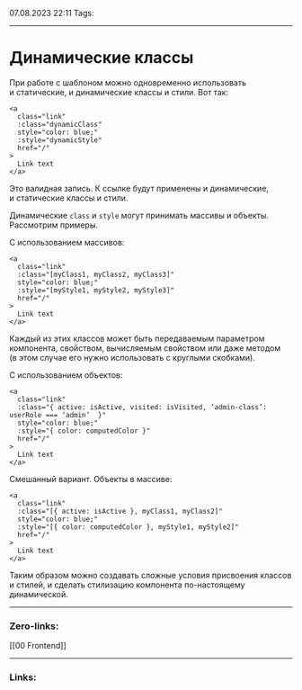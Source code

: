 07.08.2023 22:11
Tags:

---
# Динамические классы

При работе с шаблоном можно одновременно использовать и статические, и динамические классы и стили. Вот так:

```
<a
  class="link"
  :class="dynamicClass"
  style="color: blue;"
  :style="dynamicStyle"
  href="/"
>
  Link text
</a>
```

Это валидная запись. К ссылке будут применены и динамические, и статические классы и стили.

Динамические `class` и `style` могут принимать массивы и объекты. Рассмотрим примеры.

С использованием массивов:

```
<a
  class="link"
  :class="[myClass1, myClass2, myClass3]"
  style="color: blue;"
  :style="[myStyle1, myStyle2, myStyle3]"
  href="/"
>
  Link text
</a>
```

Каждый из этих классов может быть передаваемым параметром компонента, свойством, вычисляемым свойством или даже методом (в этом случае его нужно использовать с круглыми скобками).

С использованием объектов:

```
<a
  class="link"
  :class="{ active: isActive, visited: isVisited, ‘admin-class’: userRole === ‘admin’  }"
  style="color: blue;"
  :style="{ color: computedColor }"
  href="/"
>
  Link text
</a>
```

Смешанный вариант. Объекты в массиве:

```
<a
  class="link"
  :class="[{ active: isActive }, myClass1, myClass2]"
  style="color: blue;"
  :style="[{ color: computedColor }, myStyle1, myStyle2]"
  href="/"
>
  Link text
</a>
```

Таким образом можно создавать сложные условия присвоения классов и стилей, и сделать стилизацию компонента по-настоящему динамической.

---
### Zero-links:
[[00 Frontend]]

---
### Links: